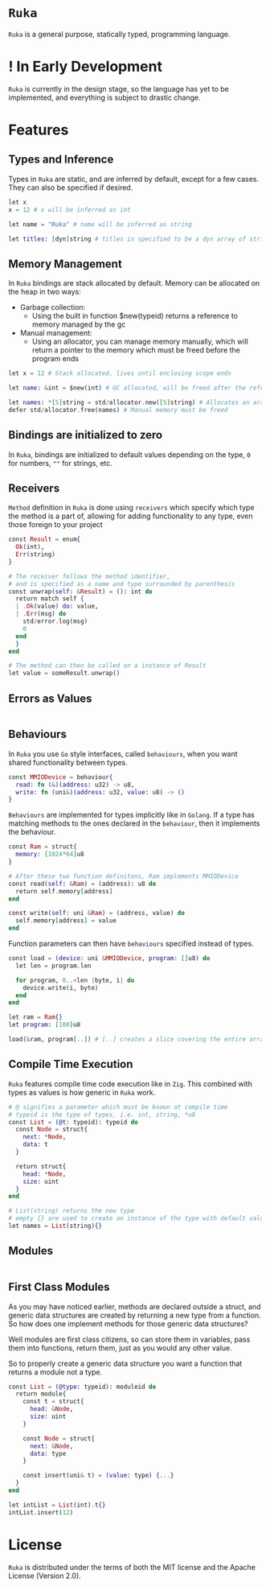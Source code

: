 # `Ruka`
`Ruka` is a general purpose, statically typed, programming language.

# ! In Early Development
`Ruka` is currently in the design stage, so the language has yet to be implemented, and everything is subject to drastic change.

# Features

## Types and Inference
Types in `Ruka` are static, and are inferred by default, except for a few cases. They can also be specified if desired.
```elixir
let x
x = 12 # x will be inferred as int

let name = "Ruka" # name will be inferred as string

let titles: [dyn]string # titles is specified to be a dyn array of strings
```

## Memory Management
In `Ruka` bindings are stack allocated by default. Memory can be allocated on the heap in two ways:
- Garbage collection:
  - Using the built in function $new(typeid) returns a reference to memory managed by the gc
- Manual management:
  - Using an allocator, you can manage memory manually, which will return a pointer to the memory which must be freed before the program ends
```elixir
let x = 12 # Stack allocated, lives until enclosing scope ends

let name: &int = $new(int) # GC allocated, will be freed after the reference goes out of scope

let names: *[5]string = std/allocator.new([5]string) # Allocates an array and returns a pointer to it
defer std/allocator.free(names) # Manual memory must be freed
```

## Bindings are initialized to zero
In `Ruka`, bindings are initialized to default values depending on the type, `0` for numbers, `""` for strings, etc.

## Receivers
`Method` definition in `Ruka` is done using `receivers` which specify which type the method is a part of, allowing for adding
functionality to any type, even those foreign to your project
```elixir
const Result = enum{
  Ok(int),
  Err(string)
}

# The receiver follows the method identifier,
# and is specified as a name and type surrounded by parenthesis
const unwrap(self: &Result) = (): int do
  return match self {
  | .Ok(value) do: value,
  | .Err(msg) do 
    std/error.log(msg)
    0
  end
  }
end

# The method can then be called on a instance of Result
let value = someResult.unwrap()

```

## Errors as Values
```elixir

```

## Behaviours
In `Ruka` you use `Go` style interfaces, called `behaviours`, when you want shared functionality between types.
```elixir
const MMIODevice = behaviour{
  read: fn (&)(address: u32) -> u8,
  write: fn (uni&)(address: u32, value: u8) -> ()
}
```

`Behaviours` are implemented for types implicitly like in `Golang`. If a type has matching methods to the ones declared in
the `behaviour`, then it implements the behaviour.
```elixir
const Ram = struct{
  memory: [1024*64]u8
}

# After these two function definitons, Ram implements MMIODevice
const read(self: &Ram) = (address): u8 do
  return self.memory[address]
end

const write(self: uni &Ram) = (address, value) do
  self.memory[address] = value
end
```

Function parameters can then have `behaviours` specified instead of types.
```elixir
const load = (device: uni &MMIODevice, program: []u8) do
  let len = program.len

  for program, 0..<len |byte, i| do
    device.write(i, byte)
  end
end

let ram = Ram{}
let program: [100]u8

load(&ram, program[..]) # [..] creates a slice covering the entire array
```

## Compile Time Execution
`Ruka` features compile time code execution like in `Zig`. This combined with types as values
is how generic in `Ruka` work.
```elixir
# @ signifies a parameter which must be known at compile time
# typeid is the type of types, i.e. int, string, *u8 
const List = (@t: typeid): typeid do
  const Node = struct{
    next: *Node,
    data: t
  }

  return struct{
    head: *Node,
    size: uint
  }
end

# List(string) returns the new type
# empty {} are used to create an instance of the type with default values
let names = List(string){}
```

## Modules
```elixir

```

## First Class Modules
As you may have noticed earlier, methods are declared outside a struct, and generic data structures
are created by returning a new type from a function. So how does one implement methods for those
generic data structures? 

Well modules are first class citizens, so can store them in variables, pass them into functions, return them,
just as you would any other value.

So to properly create a generic data structure you want a function that returns a module not a type.
```elixir
const List = (@type: typeid): moduleid do
  return module{
    const t = struct{
      head: &Node,
      size: uint
    }

    const Node = struct{
      next: &Node,
      data: type
    }

    const insert(uni& t) = (value: type) {...}
  }
end

let intList = List(int).t{}
intList.insert(12)

```

# License
`Ruka` is distributed under the terms of both the MIT license and the Apache License (Version 2.0).
